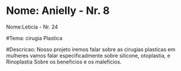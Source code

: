 # Nome: Anielly - Nr. 8 
Nome:Leticia - Nr. 24

#Tema: cirugia Plastica 

#Descricao:
Nosso projeto iremos falar sobre as cirugias plasticas em mulheres vamos falar especificadmente sobre silicone, otoplastia, e Rinoplastia 
Sobre os beneficios e os maleficios. 

